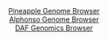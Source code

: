 <div id="Pineapple_Genome_Browser" align="center">
  <a href="https://igv.org/app/?sessionURL=blob:zZJba9swGIb_i6BlA8eW5caJDWU4WdqmXQ9LcNwDxci27KixJUeSnSYh_31q2NjNCs3FxkAX0ocO7_fo2YKWCEk5Az5Apt01bRsYQM75aoqruiQ3uCIS.DkuJTGAIDkRhKUE.FuQY6lwOPmmT86VqqVvWVTVnQqzgpvSMXGFN5zhlTRTXllDXpY44QIrLqQ1ELjlFi3azookuK5N_bZjdq0MK2zhsp5zJrlVE1bEK31f_KsUF4TxisRVUyq6DxDrPDpjZub4SxBNgzQlUl6R9Tg7Da7GwcwZhY_n7vAxvL2IQjc6ntKCYdUIcho8XkTF9UBMxTo7QoNmc36XKns5K1xnen3kfD0evdZUEHlq9.y.0.8i.IaGsoy8_k9d60EP7Dwc5g9H6AxepsP.4M5bJq9FRseeLo3cWhbv9L4zQMnTRtsA0rno.TY0HOgaXeR23qZ234DQ04QEp8B_ejaAEjhd6O1PW6DWtXYGSLJs9voYgIuMCOB3PAh7tueh7knvBHqevTO2oBHl38N7Fk68HkQBQm6c01JpobNYslqamDGzTXOz2Bxq0iLYbLRC8n6ZXsMbzbFCL6FEl_1J5uSLP_JEmoF.fv.NutmPpPon9n0kiKmSQ5VLZt_lyWwUqfs.59nyjCeJSF74G7Xbh3cBHQYn56LCSu_XFb386VyLBcVM6UJLJU1oSdU60hz5Cvg2crS6IOUl1y4CUSSfoAENuws__1bU2T3vfgA-">Pineapple Genome Browser</a>
</div>
<div id="Alphonso_Genome_Browser" align="center">
  <a href="https://igv.org/app/?sessionURL=blob:zZJdb5swFIb_i6VUm0QAQyCAVE1p.pUm69qmGVmrCjlgiBeDme2QL.W_7yzatJtOai42TfIFPjL4fR.eHWqoVExUKEKOiT0TY2QgNRerMSlrTm9JSRWKcsIVNZCkOZW0SimKdignSpPJwwjenGtdq8iymK7bJakKYSrXJCXZioqslJmK0uoLzslMSKKFVNaZJI2wWNG0V3RG6tqEu13TszKiiUV4PReVElZNqyJZwfeSX6OkoJUoaVIuuWaHAAnkgYyZmZMPvXjcS1Oq1JBuBtlpbzjofXYvJk9Xfv9p8uk6nvjxyZgVFdFLSU8X424wbAr_EU91PE4zOs6u1vVIkmHacs9PLtY1k1Sd4i4O3MDDYQfAsCqj6_.pMyx2ZO_RtN.MVk.833IuYd08Du7iL_xcrAPYbSbTj6.299DeQFykS7ABpXPZjbBtuLZveI7f_vGIA8O2Q2AkBUPR84uBtCTpAo4_75De1OAMUvTb8qCPgYTMqERRO7TtLg5Dx.t0O3YY4r2xQ0vJ_x7gy8lD2LWdnuP4Sc64BqGzRFW1MklVmU2am8X2SKJT_4K0nLN10Im92_rengLIu_MOjO5DLlw6.ANRA0GAw6.Eum_J9U8MfEsQU8.O1c7Nlz0fX8vLxfZr_gCEtosFHQTbcnoFoOxXEflQ.Dg8uZAl0XAeJrD96V1DJCOVhkHDFJsxzvQmBpJihSLsuKAvSgUX4COSxeydbdgG9uz3vzV19y_77w--">Alphonso Genome Browser</a>
</div>


<div id="DAF_Genomics_Browser" align="center">
  <a href="https://igv.org/app/?sessionURL=blob:tZFra9swFIb_iyD95JvkS2xDGG6WG9m1rpcmpQTNPo692ZInyUu7kP8.4XUMNsoYdCAJiXN5X53nhL6CkDVnKEbEwr6FMTKQrPgxpW3XwBvagkRxSRsJBhJQggCWA4pPqKRS0ezqla6slOpkbNsFLc0DMN7WubSka9HOlLxXFehUk1i0pd84o0dp5bzVyYratOkqziS3aZ6DlKZjd8AO.yPVx8_YfmgJ.7ZvVD2o7rUJbaywSqrd1qyA.78Y.Q_KetUvkk2aDPVreFgVk2S9Sj64s2y3CKa77O1ykwWbi7Q.MKp6AZPVukqddzefpuFsyhbbax9Pd8FCqmL9euS.vJjdd7UAOcFjHLqhT4IQnQ3U8LzXCFBeCRxjzxiT0CCeZz5eXT_QMxC8RvHtnYGUoPlnnX57Quqh06CQhC_9wMxAXBQgUGxGjjPGUUR8b.w5UYTPxgn1onlmkvPsKho7JCEksD7SVuuXdTOMTwv9GXwujL911vtfMV2nl9sRuUy3UIzIvCllUi7FcnvTL.fvo955ApWBnvxayUVLlQ79eD6CoY1WbIGpX2Tc8935Ow--">DAF Genomics Browser</a>
</div>
